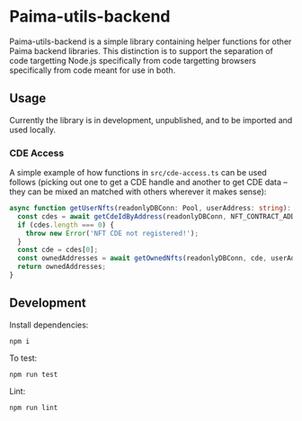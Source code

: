 # Paima-utils-backend

Paima-utils-backend is a simple library containing helper functions for other Paima backend libraries. This distinction is to support the separation of code targetting Node.js specifically from code targetting browsers specifically from code meant for use in both.

## Usage

Currently the library is in development, unpublished, and to be
imported and used locally.

### CDE Access

A simple example of how functions in `src/cde-access.ts` can be used follows (picking out one to get a CDE handle and another to get CDE data &ndash; they can be mixed an matched with others wherever it makes sense):

```ts
async function getUserNfts(readonlyDBConn: Pool, userAddress: string): Promise<string[]> {
  const cdes = await getCdeIdByAddress(readonlyDBConn, NFT_CONTRACT_ADDRESS);
  if (cdes.length === 0) {
    throw new Error('NFT CDE not registered!');
  }
  const cde = cdes[0];
  const ownedAddresses = await getOwnedNfts(readonlyDBConn, cde, userAddress);
  return ownedAddresses;
}
```

## Development

Install dependencies:

```
npm i
```

To test:

```
npm run test
```

Lint:

```
npm run lint
```
